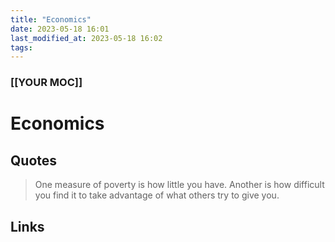 ```yaml
---
title: "Economics"
date: 2023-05-18 16:01
last_modified_at: 2023-05-18 16:02
tags:
---
```


### [[YOUR MOC]]

# Economics

## Quotes

> One measure of poverty is how little you have. Another is how difficult you find it to take advantage of what others try to give you.



## Links
